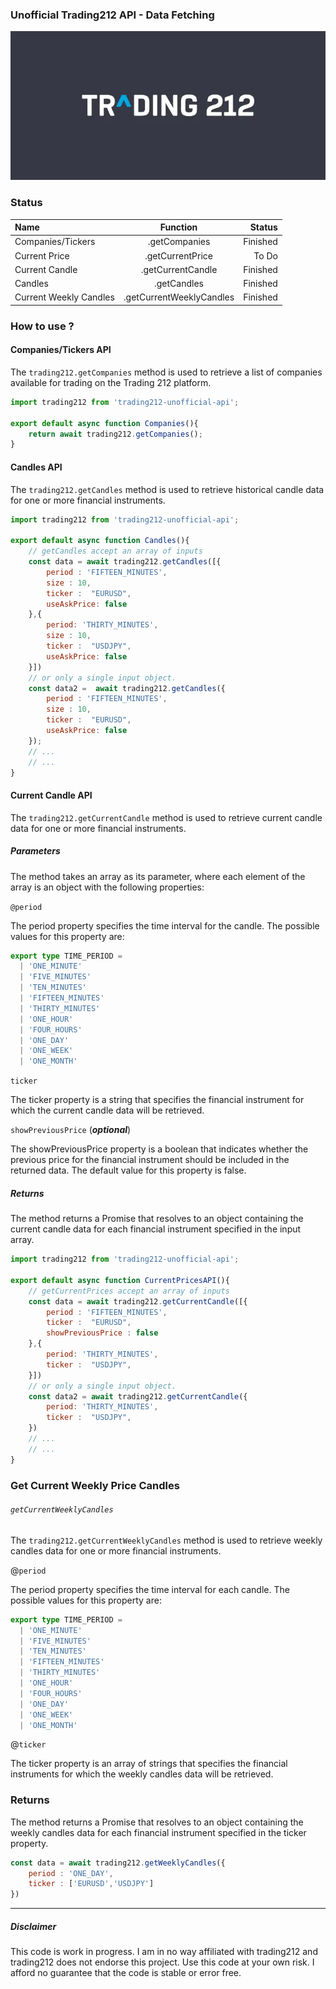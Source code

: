 ### Unofficial Trading212 API - Data Fetching
<img src="/Trading212-logo.webp">



### Status



| Name      | Function | Status     |
| :---        |    :----:   |          ---: |
| Companies/Tickers   | .getCompanies        | Finished      |
| Current Price      |   .getCurrentPrice     | To Do   |
| Current Candle     |   .getCurrentCandle     | Finished   |
| Candles      |   .getCandles     | Finished   |
| Current Weekly Candles      |   .getCurrentWeeklyCandles     | Finished   |


### How to use ?

#### Companies/Tickers API

The `trading212.getCompanies` method is used to retrieve a list of companies available for trading on the Trading 212 platform.

```js
import trading212 from 'trading212-unofficial-api';

export default async function Companies(){
    return await trading212.getCompanies();
}
```

#### Candles API

The `trading212.getCandles` method is used to retrieve historical candle data for one or more financial instruments.

```js
import trading212 from 'trading212-unofficial-api';

export default async function Candles(){
    // getCandles accept an array of inputs 
    const data = await trading212.getCandles([{
        period : 'FIFTEEN_MINUTES',
        size : 10,
        ticker :  "EURUSD",
        useAskPrice: false
    },{
        period: 'THIRTY_MINUTES',
        size : 10,
        ticker :  "USDJPY",
        useAskPrice: false
    }])
    // or only a single input object.
    const data2 =  await trading212.getCandles({
        period : 'FIFTEEN_MINUTES',
        size : 10,
        ticker :  "EURUSD",
        useAskPrice: false
    });
    // ...
    // ...
}
```


#### Current Candle API

The `trading212.getCurrentCandle` method is used to retrieve current candle data for one or more financial instruments.

##### Parameters

The method takes an array as its parameter, where each element of the array is an object with the following properties:

`@period`

The period property specifies the time interval for the candle. The possible values for this property are:


```ts
export type TIME_PERIOD =
  | 'ONE_MINUTE'
  | 'FIVE_MINUTES'
  | 'TEN_MINUTES'
  | 'FIFTEEN_MINUTES'
  | 'THIRTY_MINUTES'
  | 'ONE_HOUR'
  | 'FOUR_HOURS'
  | 'ONE_DAY'
  | 'ONE_WEEK'
  | 'ONE_MONTH'
```

`ticker`

The ticker property is a string that specifies the financial instrument for which the current candle data will be retrieved.


`showPreviousPrice` (***optional***)

The showPreviousPrice property is a boolean that indicates whether the previous price for the financial instrument should be included in the returned data. The default value for this property is false.


##### Returns

The method returns a Promise that resolves to an object containing the current candle data for each financial instrument specified in the input array.


```js
import trading212 from 'trading212-unofficial-api';

export default async function CurrentPricesAPI(){
    // getCurrentPrices accept an array of inputs 
    const data = await trading212.getCurrentCandle([{
        period : 'FIFTEEN_MINUTES',
        ticker :  "EURUSD",
        showPreviousPrice : false
    },{
        period: 'THIRTY_MINUTES',
        ticker :  "USDJPY",
    }])
    // or only a single input object.
    const data2 = await trading212.getCurrentCandle({
        period: 'THIRTY_MINUTES',
        ticker :  "USDJPY",
    })
    // ...
    // ...
}
```

### Get Current Weekly Price Candles 
###### `getCurrentWeeklyCandles`

The `trading212.getCurrentWeeklyCandles` method is used to retrieve weekly candles data for one or more financial instruments.

@`period`

The period property specifies the time interval for each candle. The possible values for this property are:

```ts
export type TIME_PERIOD =
  | 'ONE_MINUTE'
  | 'FIVE_MINUTES'
  | 'TEN_MINUTES'
  | 'FIFTEEN_MINUTES'
  | 'THIRTY_MINUTES'
  | 'ONE_HOUR'
  | 'FOUR_HOURS'
  | 'ONE_DAY'
  | 'ONE_WEEK'
  | 'ONE_MONTH'
```

@`ticker`

The ticker property is an array of strings that specifies the financial instruments for which the weekly candles data will be retrieved.

### Returns

The method returns a Promise that resolves to an object containing the weekly candles data for each financial instrument specified in the ticker property.


```js
const data = await trading212.getWeeklyCandles({
    period : 'ONE_DAY',
    ticker : ['EURUSD','USDJPY']
})  
```

--- 
#####  Disclaimer

This code is work in progress. I am in no way affiliated with trading212 and trading212 does not endorse this project.
Use this code at your own risk. I afford no guarantee that the code is stable or error free.
